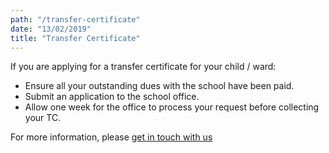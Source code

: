 ```yaml
---
path: "/transfer-certificate"
date: "13/02/2019"
title: "Transfer Certificate"
---
```


If you are applying for a transfer certificate for your child / ward:

- Ensure all your outstanding dues with the school have been paid.
- Submit an application to the school office.
- Allow one week for the office to process your request before collecting your TC.

For more information, please [get in touch with us](/)

